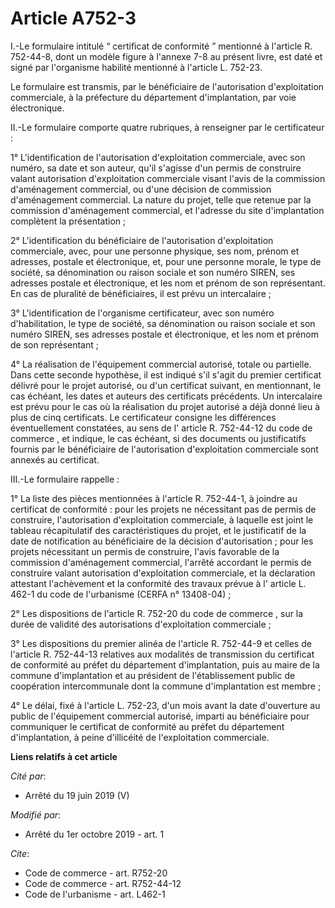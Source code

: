 # Article A752-3

I.-Le formulaire intitulé “ certificat de conformité ” mentionné à l'article R. 752-44-8, dont un modèle figure à l'annexe
7-8 au présent livre, est daté et signé par l'organisme habilité mentionné à l'article L. 752-23.

Le formulaire est transmis, par le bénéficiaire de l'autorisation d'exploitation commerciale, à la préfecture du département
d'implantation, par voie électronique.

II.-Le formulaire comporte quatre rubriques, à renseigner par le certificateur :

1° L'identification de l'autorisation d'exploitation commerciale, avec son numéro, sa date et son auteur, qu'il s'agisse d'un
permis de construire valant autorisation d'exploitation commerciale visant l'avis de la commission d'aménagement commercial,
ou d'une décision de commission d'aménagement commercial. La nature du projet, telle que retenue par la commission
d'aménagement commercial, et l'adresse du site d'implantation complètent la présentation ;

2° L'identification du bénéficiaire de l'autorisation d'exploitation commerciale, avec, pour une personne physique, ses nom,
prénom et adresses, postale et électronique, et, pour une personne morale, le type de société, sa dénomination ou raison
sociale et son numéro SIREN, ses adresses postale et électronique, et les nom et prénom de son représentant. En cas de
pluralité de bénéficiaires, il est prévu un intercalaire ;

3° L'identification de l'organisme certificateur, avec son numéro d'habilitation, le type de société, sa dénomination ou
raison sociale et son numéro SIREN, ses adresses postale et électronique, et les nom et prénom de son représentant ;

4° La réalisation de l'équipement commercial autorisé, totale ou partielle. Dans cette seconde hypothèse, il est indiqué s'il
s'agit du premier certificat délivré pour le projet autorisé, ou d'un certificat suivant, en mentionnant, le cas échéant, les
dates et auteurs des certificats précédents. Un intercalaire est prévu pour le cas où la réalisation du projet autorisé a
déjà donné lieu à plus de cinq certificats. Le certificateur consigne les différences éventuellement constatées, au sens de
l' article R. 752-44-12 du code de commerce , et indique, le cas échéant, si des documents ou justificatifs fournis par le
bénéficiaire de l'autorisation d'exploitation commerciale sont annexés au certificat.

III.-Le formulaire rappelle :

1° La liste des pièces mentionnées à l'article R. 752-44-1, à joindre au certificat de conformité : pour les projets ne
nécessitant pas de permis de construire, l'autorisation d'exploitation commerciale, à laquelle est joint le tableau
récapitulatif des caractéristiques du projet, et le justificatif de la date de notification au bénéficiaire de la décision
d'autorisation ; pour les projets nécessitant un permis de construire, l'avis favorable de la commission d'aménagement
commercial, l'arrêté accordant le permis de construire valant autorisation d'exploitation commerciale, et la déclaration
attestant l'achèvement et la conformité des travaux prévue à l' article L. 462-1 du code de l'urbanisme (CERFA n° 13408-04) ;

2° Les  dispositions de l'article R. 752-20 du code de commerce , sur la durée de validité des autorisations d'exploitation
commerciale ;

3° Les dispositions du premier alinéa de l'article R. 752-44-9 et celles de l'article R. 752-44-13 relatives aux modalités de
transmission du certificat de conformité au préfet du département d'implantation, puis au maire de la commune d'implantation
et au président de l'établissement public de coopération intercommunale dont la commune d'implantation est membre ;

4° Le délai, fixé à l'article L. 752-23, d'un mois avant la date d'ouverture au public de l'équipement commercial autorisé,
imparti au bénéficiaire pour communiquer le certificat de conformité au préfet du département d'implantation, à peine
d'illicéité de l'exploitation commerciale.

**Liens relatifs à cet article**

_Cité par_:

  - Arrêté du 19 juin 2019 (V)

_Modifié par_:

  - Arrêté du 1er octobre 2019 - art. 1

_Cite_:

  - Code de commerce - art. R752-20
  - Code de commerce - art. R752-44-12
  - Code de l'urbanisme - art. L462-1
